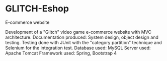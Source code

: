 # GLITCH-Eshop
E-commerce website

Development of a "Glitch" video game e-commerce website with MVC architecture.
Documentation produced: System design, object design and testing.
Testing done with JUnit with the "category partition" technique and Selenium for the integration test.
Database used: MySQL
Server used: Apache Tomcat
Framework used: Spring, Bootstrap 4
